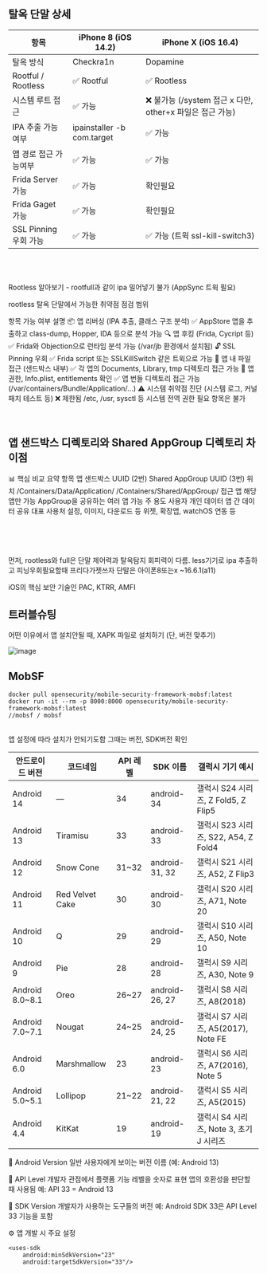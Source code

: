 ## 탈옥 단말 상세
| 항목               | iPhone 8 (iOS 14.2) | iPhone X (iOS 16.4) |
|--------------------|----------------------|-----------------------|
| 탈옥 방식           | Checkra1n            | Dopamine              |
| Rootful / Rootless | ✅ Rootful            | ✅ Rootless            |
| 시스템 루트 접근     | ✅ 가능               | ❌ 불가능 (/system 접근 x 다만, other+x 파일은 접근 가능)              |
| IPA 추출 가능 여부  | ipainstaller -b com.target               | ✅ 가능         |
| 앱 경로 접근 가능여부   | ✅ 가능          | ✅ 가능         |
| Frida Server 가능   | ✅ 가능          | 확인필요         |
| Frida Gaget 가능   | ✅ 가능          | 확인필요         |
| SSL Pinning 우회 가능 | ✅ 가능 |✅ 가능 (트윅 ssl-kill-switch3) |

<br>
<br>
<br>
Rootless 알아보기
- rootfull과 같이 ipa 밀어넣기 불가 (AppSync 트윅 필요)

 rootless 탈옥 단말에서 가능한 취약점 점검 범위

항목	가능 여부	설명
📦 앱 리버싱 (IPA 추출, 클래스 구조 분석)	✅	AppStore 앱을 추출하고 class-dump, Hopper, IDA 등으로 분석 가능
🔍 앱 후킹 (Frida, Cycript 등)	✅	Frida와 Objection으로 런타임 분석 가능 (/var/jb 환경에서 설치됨)
🔓 SSL Pinning 우회	✅	Frida script 또는 SSLKillSwitch 같은 트윅으로 가능
🔐 앱 내 파일 접근 (샌드박스 내부)	✅	각 앱의 Documents, Library, tmp 디렉토리 접근 가능
📑 앱 권한, Info.plist, entitlements 확인	✅	앱 번들 디렉토리 접근 가능 (/var/containers/Bundle/Application/...)
⚠️ 시스템 취약점 진단 (시스템 로그, 커널패치 테스트 등)	❌ 제한됨	/etc, /usr, sysctl 등 시스템 전역 권한 필요 항목은 불가
<br>
<br>
<br>
## 앱 샌드박스 디렉토리와	Shared AppGroup 디렉토리 차이점
📊 핵심 비교 요약
항목	앱 샌드박스 UUID (2번)	Shared AppGroup UUID (3번)
위치	/Containers/Data/Application/	/Containers/Shared/AppGroup/
접근 앱	해당 앱만 가능	AppGroup을 공유하는 여러 앱 가능
주 용도	사용자 개인 데이터	앱 간 데이터 공유
대표 사용처	설정, 이미지, 다운로드 등	위젯, 확장앱, watchOS 연동 등

<br>
<br>
<br>



먼저, rootless와 full은 단말 제어력과 탈옥탐지 회피력이 다름.
less기기로 ipa 추출하고 피닝우회필요할때 프리다가젯쓰자
단말은 아이폰8또는x ~16.6.1(a11)

iOS의 핵심 보안 기술인 PAC, KTRR, AMFI

## 트러블슈팅
어떤 이유에서 앱 설치안될 때, XAPK 파일로 설치하기 (단, 버전 맞추기)

![image](https://github.com/user-attachments/assets/5e0454f6-bc0c-4fe0-aa17-c55c3e7fb5b9)



## MobSF
```
docker pull opensecurity/mobile-security-framework-mobsf:latest
docker run -it --rm -p 8000:8000 opensecurity/mobile-security-framework-mobsf:latest
//mobsf / mobsf
```

## 
앱 설정에 따라 설치가 안되기도함 그때는 버전, SDK버전 확인

| 안드로이드 버전 | 코드네임         | API 레벨 | SDK 이름         | 갤럭시 기기 예시                                |
|----------------|------------------|----------|------------------|------------------------------------------------|
| Android 14     | —                | 34       | android-34       | 갤럭시 S24 시리즈, Z Fold5, Z Flip5            |
| Android 13     | Tiramisu         | 33       | android-33       | 갤럭시 S23 시리즈, S22, A54, Z Fold4           |
| Android 12     | Snow Cone        | 31~32    | android-31, 32   | 갤럭시 S21 시리즈, A52, Z Flip3                |
| Android 11     | Red Velvet Cake  | 30       | android-30       | 갤럭시 S20 시리즈, A71, Note 20                |
| Android 10     | Q                | 29       | android-29       | 갤럭시 S10 시리즈, A50, Note 10                |
| Android 9      | Pie              | 28       | android-28       | 갤럭시 S9 시리즈, A30, Note 9                  |
| Android 8.0~8.1| Oreo             | 26~27    | android-26, 27   | 갤럭시 S8 시리즈, A8(2018)                     |
| Android 7.0~7.1| Nougat           | 24~25    | android-24, 25   | 갤럭시 S7 시리즈, A5(2017), Note FE            |
| Android 6.0    | Marshmallow      | 23       | android-23       | 갤럭시 S6 시리즈, A7(2016), Note 5             |
| Android 5.0~5.1| Lollipop         | 21~22    | android-21, 22   | 갤럭시 S5 시리즈, A5(2015)                     |
| Android 4.4    | KitKat           | 19       | android-19       | 갤럭시 S4 시리즈, Note 3, 초기 J 시리즈        |

🔹 Android Version
일반 사용자에게 보이는 버전 이름 (예: Android 13)

🔹 API Level
개발자 관점에서 플랫폼 기능 레벨을 숫자로 표현
앱의 호환성을 판단할 때 사용됨 예: API 33 = Android 13

🔹 SDK Version
개발자가 사용하는 도구들의 버전
예: Android SDK 33은 API Level 33 기능을 포함

⚙️ 앱 개발 시 주요 설정
```
<uses-sdk
    android:minSdkVersion="23"
    android:targetSdkVersion="33"/>
```
